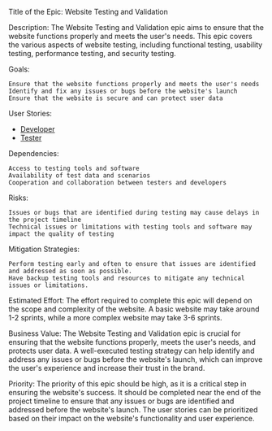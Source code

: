Title of the Epic: Website Testing and Validation

Description:
The Website Testing and Validation epic aims to ensure that the website functions properly and meets the user's needs. This epic covers the various aspects of website testing, including functional testing, usability testing, performance testing, and security testing.

Goals:

    Ensure that the website functions properly and meets the user's needs
    Identify and fix any issues or bugs before the website's launch
    Ensure that the website is secure and can protect user data

User Stories:

* [Developer](Stories/Developer.md)
* [Tester](Stories/Tester.md)

Dependencies:

    Access to testing tools and software
    Availability of test data and scenarios
    Cooperation and collaboration between testers and developers

Risks:

    Issues or bugs that are identified during testing may cause delays in the project timeline
    Technical issues or limitations with testing tools and software may impact the quality of testing

Mitigation Strategies:

    Perform testing early and often to ensure that issues are identified and addressed as soon as possible.
    Have backup testing tools and resources to mitigate any technical issues or limitations.

Estimated Effort:
The effort required to complete this epic will depend on the scope and complexity of the website. A basic website may take around 1-2 sprints, while a more complex website may take 3-6 sprints.

Business Value:
The Website Testing and Validation epic is crucial for ensuring that the website functions properly, meets the user's needs, and protects user data. A well-executed testing strategy can help identify and address any issues or bugs before the website's launch, which can improve the user's experience and increase their trust in the brand.

Priority:
The priority of this epic should be high, as it is a critical step in ensuring the website's success. It should be completed near the end of the project timeline to ensure that any issues or bugs are identified and addressed before the website's launch. The user stories can be prioritized based on their impact on the website's functionality and user experience.